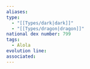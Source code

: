 ```yaml
---
aliases: 
type:
  - "[[Types/dark|dark]]"
  - "[[Types/dragon|dragon]]"
national dex number: 799
tags:
  - Alola
evolution line: 
associated:
---
```

